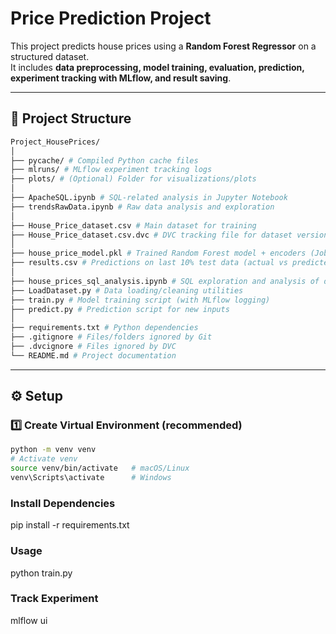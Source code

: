 # Price Prediction Project

This project predicts house prices using a **Random Forest Regressor** on a structured dataset.  
It includes **data preprocessing, model training, evaluation, prediction, experiment tracking with MLflow, and result saving**.

---

## 📂 Project Structure

```bash
Project_HousePrices/
│
├── pycache/ # Compiled Python cache files
├── mlruns/ # MLflow experiment tracking logs
├── plots/ # (Optional) Folder for visualizations/plots
│
├── ApacheSQL.ipynb # SQL-related analysis in Jupyter Notebook
├── trendsRawData.ipynb # Raw data analysis and exploration
│
├── House_Price_dataset.csv # Main dataset for training
├── House_Price_dataset.csv.dvc # DVC tracking file for dataset versioning
│
├── house_price_model.pkl # Trained Random Forest model + encoders (Joblib)
├── results.csv # Predictions on last 10% test data (actual vs predicted)
│
├── house_prices_sql_analysis.ipynb # SQL exploration and analysis of dataset
├── LoadDataset.py # Data loading/cleaning utilities
├── train.py # Model training script (with MLflow logging)
├── predict.py # Prediction script for new inputs
│
├── requirements.txt # Python dependencies
├── .gitignore # Files/folders ignored by Git
├── .dvcignore # Files ignored by DVC
└── README.md # Project documentation
```
---

## ⚙️ Setup

### 1️⃣ Create Virtual Environment (recommended)
```bash
python -m venv venv
# Activate venv
source venv/bin/activate   # macOS/Linux
venv\Scripts\activate      # Windows
```
### Install Dependencies
pip install -r requirements.txt


### Usage
python train.py

### Track Experiment 
mlflow ui


